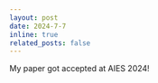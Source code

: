```yaml
---
layout: post
date: 2024-7-7
inline: true
related_posts: false
---
```


My paper got accepted at AIES 2024!